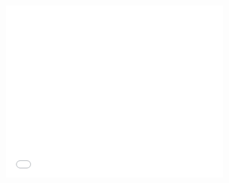 

<iframe id = "ifrMenu" src = "mnu-skew-test.html"  width = "100%" height = "400" frameBorder = "0" ></iframe>
